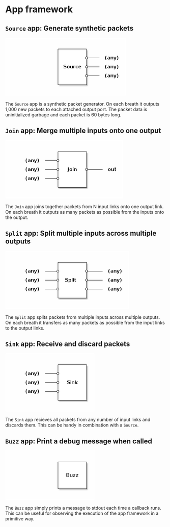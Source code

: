 # App framework

## `Source` app: Generate synthetic packets

![Source](.images/Source.png)

The `Source` app is a synthetic packet generator. On each breath it
outputs 1,000 new packets to each attached output port. The packet
data is uninitialized garbage and each packet is 60 bytes long.

## `Join` app: Merge multiple inputs onto one output

![Join](.images/Join.png)

The `Join` app joins together packets from N input links onto one
output link. On each breath it outputs as many packets as possible
from the inputs onto the output.

## `Split` app: Split multiple inputs across multiple outputs

![Split](.images/Split.png)

The `Split` app splits packets from multiple inputs across multiple
outputs. On each breath it transfers as many packets as possible from
the input links to the output links.

## `Sink` app: Receive and discard packets

![Sink](.images/Sink.png)

The `Sink` app recieves all packets from any number of input links and
discards them. This can be handy in combination with a `Source`.

## `Buzz` app: Print a debug message when called

![Buzz](.images/Buzz.png)

The `Buzz` app simply prints a message to stdout each time a callback
runs. This can be useful for observing the execution of the app
framework in a primitive way.

